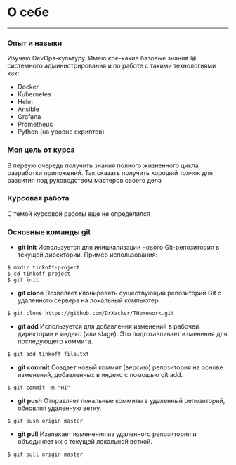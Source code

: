 # О себе
---
### Опыт и навыки
Изучаю DevOps-культуру. Имею кое-какие базовые знания 😁 системного администрирования и по работе с такими технологиями как:
* Docker
* Kubernetes
* Helm
* Ansible
* Grafana
* Prometheus
* Python (на уровне скриптов)

### Моя цель от курса
В первую очередь получить знания полного жизненного цикла разработки приложений. Так сказать получить хороший толчок для развития под руководством мастеров своего дела

### Курсовая работа
С темой курсовой работы еще не определился

### Основные команды git
* __git init__
Используется для инициализации нового Git-репозитория в текущей директории.
Пример использования:
```
$ mkdir tinkoff-project
$ cd tinkoff-project
$ git init
```
* __git clone__
Позволяет клонировать существующий репозиторий Git с удаленного сервера на локальный компьютер.
```
$ git clone https://github.com/DrXacker/THomework.git
```

* __git add__
Используется для добавления изменений в рабочей директории в индекс (или stage). Это подготавливает изменения для последующего коммита.
```
$ git add tinkoff_file.txt
```

* __git commit__
Создает новый коммит (версию) репозитория на основе изменений, добавленных в индекс с помощью git add.
```
$ git commit -m "Hi"
```

* __git push__
Отправляет локальные коммиты в удаленный репозиторий, обновляя удаленную ветку.
```
$ git push origin master
```

* __git pull__
Извлекает изменения из удаленного репозитория и объединяет их с текущей локальной веткой.
```
$ git pull origin master
```
